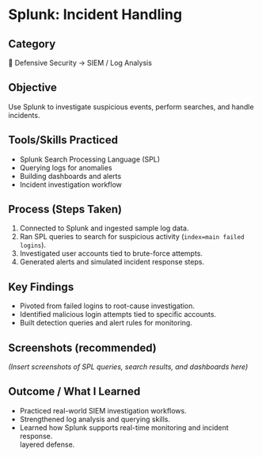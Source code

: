 # Splunk: Incident Handling

## Category  
📂 Defensive Security → SIEM / Log Analysis  

## Objective  
Use Splunk to investigate suspicious events, perform searches, and handle incidents.  

## Tools/Skills Practiced  
- Splunk Search Processing Language (SPL)  
- Querying logs for anomalies  
- Building dashboards and alerts  
- Incident investigation workflow  

## Process (Steps Taken)  
1. Connected to Splunk and ingested sample log data.  
2. Ran SPL queries to search for suspicious activity (`index=main failed logins`).  
3. Investigated user accounts tied to brute-force attempts.  
4. Generated alerts and simulated incident response steps.  

## Key Findings  
- Pivoted from failed logins to root-cause investigation.  
- Identified malicious login attempts tied to specific accounts.  
- Built detection queries and alert rules for monitoring.  

## Screenshots (recommended)  
*(Insert screenshots of SPL queries, search results, and dashboards here)*  

## Outcome / What I Learned  
- Practiced real-world SIEM investigation workflows.  
- Strengthened log analysis and querying skills.  
- Learned how Splunk supports real-time monitoring and incident response.  
layered defense.  
